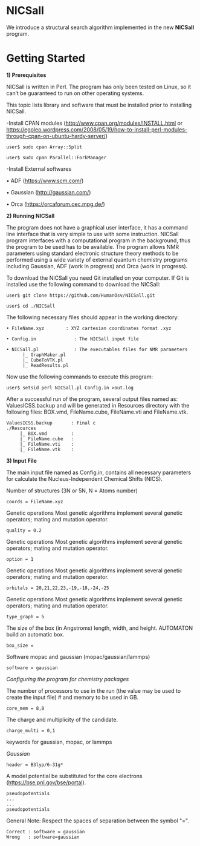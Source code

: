 # NICSall

We introduce a structural search algorithm implemented in the new **NICSall** program.

# Getting Started

**1)	Prerequisites**

NICSall is written in Perl. The program has only been tested on Linux, so it can’t be guaranteed to run on other operating systems.

This topic lists library and software that must be installed prior to installing NICSall.

-Install CPAN modules (http://www.cpan.org/modules/INSTALL.html or https://egoleo.wordpress.com/2008/05/19/how-to-install-perl-modules-through-cpan-on-ubuntu-hardy-server/)

    user$ sudo cpan Array::Split
      
    user$ sudo cpan Parallel::ForkManager

-Install External softwares

  •	ADF (https://www.scm.com/)

  •	Gaussian (http://gaussian.com/)

  •	Orca (https://orcaforum.cec.mpg.de/)
  

**2)	Running NICSall**

The program does not have a graphical user interface, it has a command line interface that is very simple to use with some instruction. NICSall program interfaces with a computational program in the background, thus the program to be used has to be available. The program allows NMR parameters using standard electronic structure theory methods to be performed using a wide variety of external quantum chemistry programs including Gaussian, ADF (work in progress) and Orca (work in progress).

To download the NICSall you need Git installed on your computer. If Git is installed use the following command to download the NICSall: 

    user$ git clone https://github.com/HumanOsv/NICSall.git

    user$ cd ./NICSall

The following necessary files should appear in the working directory:

    • FileName.xyz        : XYZ cartesian coordinates format .xyz
    
    • Config.in              : The NICSall input file
    
    • NICSall.pl             : The executables files for NMR parameters
          |_ GraphMaker.pl   
          |_ CubeToVTK.pl    
          |_ ReadResults.pl  
    

Now use the following commands to execute this program:

    user$ setsid perl NICSall.pl Config.in >out.log

After a successful run of the program, several output files named as: ValuesICSS.backup and will be generated in Resources directory with the following files: BOX.vmd, FileName.cube, FileName.vti and FileName.vtk.

	ValuesICSS.backup       : Final c
	./Resources
	     |_ BOX.vmd         :  
	     |_ FileName.cube   : 
	     |_ FileName.vti    : 
	     |_ FileName.vtk    : 
		
**3)	Input File**

The main input file named as Config.in, contains all necessary parameters for calculate the Nucleus-Independent Chemical Shifts (NICS).

Number of structures (3N or 5N, N = Atoms number)

    coords = FileName.xyz

Genetic operations Most genetic algorithms implement several genetic operators; mating
and mutation operator.

    quality = 0.2

Genetic operations Most genetic algorithms implement several genetic operators; mating
and mutation operator.
    
    option = 1

Genetic operations Most genetic algorithms implement several genetic operators; mating
and mutation operator.

    orbitals = 20,21,22,23,-19,-18,-24,-25

Genetic operations Most genetic algorithms implement several genetic operators; mating
and mutation operator.

    type_graph = 5

The size of the box (in Angstroms) length, width, and height. AUTOMATON build an automatic box.

    box_size = 

Software mopac and gaussian (mopac/gaussian/lammps)

    software = gaussian

*Configuring the program for chemistry packages*

The number of processors to use in the run (the value may be used to create the input file) # and memory to be used in GB.

    core_mem = 8,8

The charge and multiplicity of the candidate.

    charge_multi = 0,1

keywords for gaussian, mopac, or lammps

*Gaussian*

    header = B3lyp/6-31g*

A model potential be substituted for the core electrons (https://bse.pnl.gov/bse/portal).

    pseudopotentials
    ...
    ...
    pseudopotentials

General Note: Respect the spaces of separation between the symbol "=".

    Correct : software = gaussian
    Wrong   : software=gaussian
	
	
